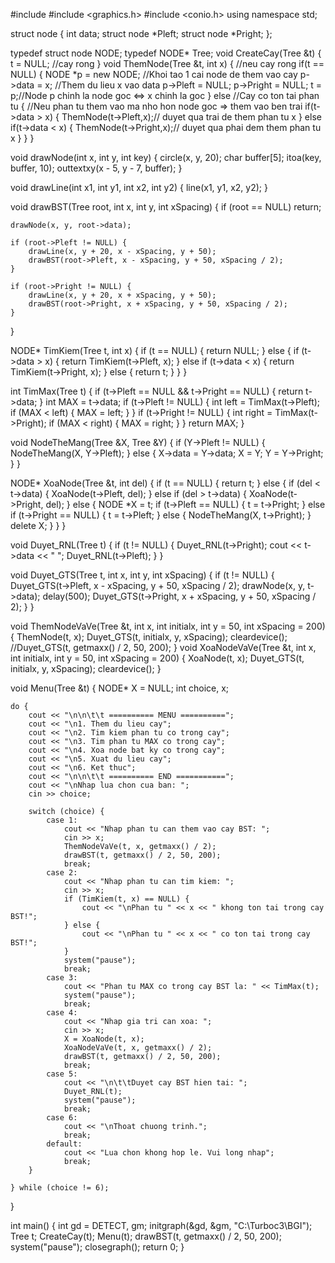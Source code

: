 #include <iostream>
#include <graphics.h>
#include <conio.h>
using namespace std;

struct node {
    int data;
    struct node *Pleft;
    struct node *Pright;
};

typedef struct node NODE;
typedef NODE* Tree;
void CreateCay(Tree &t)
{
	t = NULL; //cay rong
}
void ThemNode(Tree &t, int x)
{
	//neu cay rong
	if(t == NULL)
	{
		NODE *p = new NODE; //Khoi tao 1 cai node de them vao cay
		p->data = x; //Them du lieu x vao data
		p->Pleft = NULL;
		p->Pright = NULL;
		t = p;//Node p chinh la node goc <=> x chinh la goc
	}
	else //Cay co ton tai phan tu
	{
		//Neu phan tu them vao ma nho hon node goc => them vao ben trai
		if(t->data > x)
		{
			ThemNode(t->Pleft,x);// duyet qua trai de them phan tu x
		}
		else if(t->data < x)
		{
			ThemNode(t->Pright,x);// duyet qua phai dem them phan tu x
		}
	}
}	

void drawNode(int x, int y, int key) {
    circle(x, y, 20);
    char buffer[5];
    itoa(key, buffer, 10);
    outtextxy(x - 5, y - 7, buffer);
}

void drawLine(int x1, int y1, int x2, int y2) {
    line(x1, y1, x2, y2);
}

void drawBST(Tree root, int x, int y, int xSpacing) {
    if (root == NULL)
        return;

    drawNode(x, y, root->data);

    if (root->Pleft != NULL) {
        drawLine(x, y + 20, x - xSpacing, y + 50);
        drawBST(root->Pleft, x - xSpacing, y + 50, xSpacing / 2);
    }

    if (root->Pright != NULL) {
        drawLine(x, y + 20, x + xSpacing, y + 50);
        drawBST(root->Pright, x + xSpacing, y + 50, xSpacing / 2);
    }
}

NODE* TimKiem(Tree t, int x) {
    if (t == NULL) {
        return NULL;
    } else {
        if (t->data > x) {
            return TimKiem(t->Pleft, x);
        } else if (t->data < x) {
            return TimKiem(t->Pright, x);
        } else {
            return t;
        }
    }
}

int TimMax(Tree t) {
    if (t->Pleft == NULL && t->Pright == NULL) {
        return t->data;
    }
    int MAX = t->data;
    if (t->Pleft != NULL) {
        int left = TimMax(t->Pleft);
        if (MAX < left) {
            MAX = left;
        }
    }
    if (t->Pright != NULL) {
        int right = TimMax(t->Pright);
        if (MAX < right) {
            MAX = right;
        }
    }
    return MAX;
}

void NodeTheMang(Tree &X, Tree &Y) {
    if (Y->Pleft != NULL) {
        NodeTheMang(X, Y->Pleft);
    } else {
        X->data = Y->data;
        X = Y;
        Y = Y->Pright;
    }
}

NODE* XoaNode(Tree &t, int del) 
{
    if (t == NULL) 
	{
        return t;
    } else {
        if (del < t->data) 
		{
            XoaNode(t->Pleft, del);
        } 
		else if (del > t->data)
		{
            XoaNode(t->Pright, del);
        } 
		else 
		{
            NODE *X = t;
            if (t->Pleft == NULL) 
			{
                t = t->Pright;
            } 
			else if (t->Pright == NULL) 
			{
                t = t->Pleft;
            } 
			else 
			{
                NodeTheMang(X, t->Pright);
            }
            delete X;
        }
    }
}

void Duyet_RNL(Tree t) {
    if (t != NULL) {
        Duyet_RNL(t->Pright);
        cout << t->data << " ";
        Duyet_RNL(t->Pleft);
    }
}


void Duyet_GTS(Tree t, int x, int y, int xSpacing) {
  if (t != NULL) {
    Duyet_GTS(t->Pleft, x - xSpacing, y + 50, xSpacing / 2);
    drawNode(x, y, t->data);
    delay(500);
    Duyet_GTS(t->Pright, x + xSpacing, y + 50, xSpacing / 2);
  }
}

void ThemNodeVaVe(Tree &t, int x, int initialx, int y = 50, int xSpacing = 200) {
  ThemNode(t, x);
  Duyet_GTS(t, initialx, y, xSpacing);
  cleardevice();
  //Duyet_GTS(t, getmaxx() / 2, 50, 200);
}
void XoaNodeVaVe(Tree &t, int x, int initialx, int y = 50, int xSpacing = 200) {
  XoaNode(t, x);
  Duyet_GTS(t, initialx, y, xSpacing);
  cleardevice();
}

void Menu(Tree &t) {
    NODE* X = NULL;
    int choice, x;

    do {
        cout << "\n\n\t\t ========== MENU ==========";
        cout << "\n1. Them du lieu cay";
        cout << "\n2. Tim kiem phan tu co trong cay";
        cout << "\n3. Tim phan tu MAX co trong cay";
        cout << "\n4. Xoa node bat ky co trong cay";
        cout << "\n5. Xuat du lieu cay";
        cout << "\n6. Ket thuc";
        cout << "\n\n\t\t ========== END ===========";
        cout << "\nNhap lua chon cua ban: ";
        cin >> choice;

        switch (choice) {
            case 1:
                cout << "Nhap phan tu can them vao cay BST: ";
                cin >> x;
                ThemNodeVaVe(t, x, getmaxx() / 2);
                drawBST(t, getmaxx() / 2, 50, 200);
                break;
            case 2:
                cout << "Nhap phan tu can tim kiem: ";
                cin >> x;
                if (TimKiem(t, x) == NULL) {
                    cout << "\nPhan tu " << x << " khong ton tai trong cay BST!";
                } else {
                    cout << "\nPhan tu " << x << " co ton tai trong cay BST!";
                }
                system("pause");
                break;
            case 3:
                cout << "Phan tu MAX co trong cay BST la: " << TimMax(t);
                system("pause");
                break;
            case 4:
                cout << "Nhap gia tri can xoa: ";
                cin >> x;
                X = XoaNode(t, x);
                XoaNodeVaVe(t, x, getmaxx() / 2);
                drawBST(t, getmaxx() / 2, 50, 200);
                break;
            case 5:
                cout << "\n\t\tDuyet cay BST hien tai: ";
                Duyet_RNL(t);
                system("pause");
                break;
            case 6:
                cout << "\nThoat chuong trinh.";
                break;
            default:
                cout << "Lua chon khong hop le. Vui long nhap";
                break;
        }

    } while (choice != 6);
}

int main() {
    int gd = DETECT, gm;
    initgraph(&gd, &gm, "C:\\Turboc3\\BGI");
    Tree t;
    CreateCay(t);
    Menu(t);
    drawBST(t, getmaxx() / 2, 50, 200);
    system("pause");
    closegraph();
    return 0;
}
